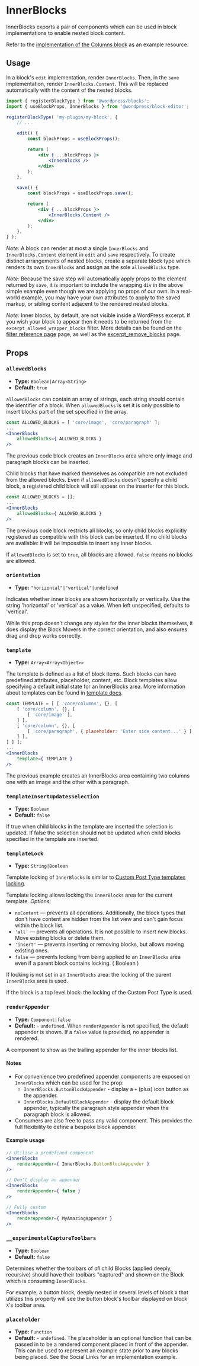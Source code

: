 # InnerBlocks

InnerBlocks exports a pair of components which can be used in block implementations to enable nested block content.

Refer to the [implementation of the Columns block](https://github.com/WordPress/gutenberg/tree/HEAD/packages/block-library/src/columns) as an example resource.

## Usage

In a block's `edit` implementation, render `InnerBlocks`. Then, in the `save` implementation, render `InnerBlocks.Content`. This will be replaced automatically with the content of the nested blocks.

```jsx
import { registerBlockType } from '@wordpress/blocks';
import { useBlockProps, InnerBlocks } from '@wordpress/block-editor';

registerBlockType( 'my-plugin/my-block', {
	// ...

	edit() {
		const blockProps = useBlockProps();

		return (
			<div { ...blockProps }>
				<InnerBlocks />
			</div>
		);
	},

	save() {
		const blockProps = useBlockProps.save();

		return (
			<div { ...blockProps }>
				<InnerBlocks.Content />
			</div>
		);
	},
} );
```

_Note:_ A block can render at most a single `InnerBlocks` and `InnerBlocks.Content` element in `edit` and `save` respectively. To create distinct arrangements of nested blocks, create a separate block type which renders its own `InnerBlocks` and assign as the sole `allowedBlocks` type.

_Note:_ Because the save step will automatically apply props to the element returned by `save`, it is important to include the wrapping `div` in the above simple example even though we are applying no props of our own. In a real-world example, you may have your own attributes to apply to the saved markup, or sibling content adjacent to the rendered nested blocks.

_Note:_ Inner blocks, by default, are not visible inside a WordPress excerpt. If you wish your block to appear then it needs to be returned from the `excerpt_allowed_wrapper_blocks` filter. More details can be found on the [filter reference page](https://developer.wordpress.org/reference/hooks/excerpt_allowed_wrapper_blocks/) page, as well as the [excerpt_remove_blocks](https://developer.wordpress.org/reference/functions/excerpt_remove_blocks/) page.

## Props

### `allowedBlocks`

-   **Type:** `Boolean|Array<String>`
-   **Default:** `true`

`allowedBlocks` can contain an array of strings, each string should contain the identifier of a block. When `allowedBlocks` is set it is only possible to insert blocks part of the set specified in the array.

```jsx
const ALLOWED_BLOCKS = [ 'core/image', 'core/paragraph' ];
...
<InnerBlocks
    allowedBlocks={ ALLOWED_BLOCKS }
/>
```

The previous code block creates an `InnerBlocks` area where only image and paragraph blocks can be inserted.

Child blocks that have marked themselves as compatible are not excluded from the allowed blocks. Even if `allowedBlocks` doesn't specify a child block, a registered child block will still appear on the inserter for this block.

```jsx
const ALLOWED_BLOCKS = [];
...
<InnerBlocks
    allowedBlocks={ ALLOWED_BLOCKS }
/>
```

The previous code block restricts all blocks, so only child blocks explicitly registered as compatible with this block can be inserted. If no child blocks are available: it will be impossible to insert any inner blocks.

If `allowedBlocks` is set to `true`, all blocks are allowed. `false` means no blocks are allowed.

### `orientation`

-   **Type:** `"horizontal"|"vertical"|undefined`

Indicates whether inner blocks are shown horizontally or vertically. Use the string 'horizontal' or 'vertical' as a value. When left unspecified, defaults to 'vertical'.

While this prop doesn't change any styles for the inner blocks themselves, it does display the Block Movers in the correct orientation, and also ensures drag and drop works correctly.

### `template`

-   **Type:** `Array<Array<Object>>`

The template is defined as a list of block items. Such blocks can have predefined attributes, placeholder, content, etc. Block templates allow specifying a default initial state for an InnerBlocks area.
More information about templates can be found in [template docs](/docs/reference-guides/block-api/block-templates.md).

```jsx
const TEMPLATE = [ [ 'core/columns', {}, [
    [ 'core/column', {}, [
        [ 'core/image' ],
    ] ],
    [ 'core/column', {}, [
        [ 'core/paragraph', { placeholder: 'Enter side content...' } ],
    ] ],
] ] ];
...
<InnerBlocks
    template={ TEMPLATE }
/>
```

The previous example creates an InnerBlocks area containing two columns one with an image and the other with a paragraph.

### `templateInsertUpdatesSelection`

-   **Type:** `Boolean`
-   **Default:** `false`

If true when child blocks in the template are inserted the selection is updated.
If false the selection should not be updated when child blocks specified in the template are inserted.

### `templateLock`

-   **Type:** `String|Boolean`

Template locking of `InnerBlocks` is similar to [Custom Post Type templates locking](/docs/reference-guides/block-api/block-templates.md#locking).

Template locking allows locking the `InnerBlocks` area for the current template.
_Options:_

-   `noContent` — prevents all operations. Additionally, the block types that don't have content are hidden from the list view and can't gain focus within the block list.
-   `'all'` — prevents all operations. It is not possible to insert new blocks. Move existing blocks or delete them.
-   `'insert'` — prevents inserting or removing blocks, but allows moving existing ones.
-   `false` — prevents locking from being applied to an `InnerBlocks` area even if a parent block contains locking. ( Boolean )

If locking is not set in an `InnerBlocks` area: the locking of the parent `InnerBlocks` area is used.

If the block is a top level block: the locking of the Custom Post Type is used.

### `renderAppender`

-   **Type:** `Component|false`
-   **Default:** - `undefined`. When `renderAppender` is not specified, the default appender is shown. If a `false` value is provided, no appender is rendered.

A component to show as the trailing appender for the inner blocks list.

#### Notes

-   For convenience two predefined appender components are exposed on `InnerBlocks` which can be used for the prop:
    -   `InnerBlocks.ButtonBlockAppender` - display a `+` (plus) icon button as the appender.
    -   `InnerBlocks.DefaultBlockAppender` - display the default block appender, typically the paragraph style appender when the paragraph block is allowed.
-   Consumers are also free to pass any valid component. This provides the full flexibility to define a bespoke block appender.

#### Example usage

```jsx
// Utilise a predefined component
<InnerBlocks
	renderAppender={ InnerBlocks.ButtonBlockAppender }
/>

// Don't display an appender
<InnerBlocks
	renderAppender={ false }
/>

// Fully custom
<InnerBlocks
	renderAppender={ MyAmazingAppender }
/>
```

### `__experimentalCaptureToolbars`

-   **Type:** `Boolean`
-   **Default:** `false`

Determines whether the toolbars of _all_ child Blocks (applied deeply, recursive) should have their toolbars "captured" and shown on the Block which is consuming `InnerBlocks`.

For example, a button block, deeply nested in several levels of block `X` that utilizes this property will see the button block's toolbar displayed on block `X`'s toolbar area.

### `placeholder`

-   **Type:** `Function`
-   **Default:** - `undefined`. The placeholder is an optional function that can be passed in to be a rendered component placed in front of the appender. This can be used to represent an example state prior to any blocks being placed. See the Social Links for an implementation example.
